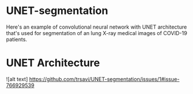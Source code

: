 # UNET-segmentation
Here's an example of convolutional neural network with UNET architecture that's used for segmentation  of an lung X-ray medical images of COVID-19 patients.

# UNET Architecture

![alt text] https://github.com/trsavi/UNET-segmentation/issues/1#issue-766929539 
